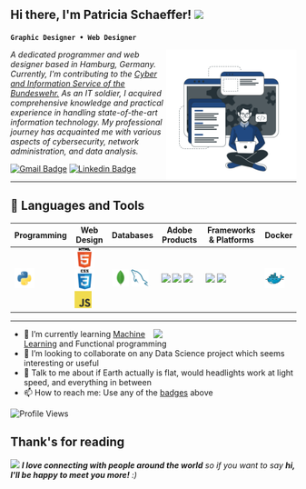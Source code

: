 <h2> Hi there, I'm Patricia Schaeffer! <img src="https://media.tenor.com/YLGMGIrgkC4AAAAi/hello-there.gif" width="50"></h2>

**`Graphic Designer • Web Designer`**

<img align='right' src="https://github.com/TeamFoxx/TeamFoxx/blob/main/images/Developer%20activity-bro%20(1).svg" width="230">
<p><em>A dedicated programmer and web designer based in Hamburg, Germany.
Currently, I'm contributing to the <a href="https://www.bundeswehr.de/en/organization/the-cyber-and-information-domain-service">Cyber and Information Service of the Bundeswehr.</a> As an IT soldier, I acquired comprehensive knowledge and practical experience in handling state-of-the-art information technology. My professional journey has acquainted me with various aspects of cybersecurity, network administration, and data analysis.</em></p>

[![Gmail Badge](https://img.shields.io/badge/-patriciaschffr@gmail.com-c14438?style=flat&logo=Gmail&logoColor=white)](mailto:patriciaschffr@gmail.com "Connect via Email")
[![Linkedin Badge](https://img.shields.io/badge/-Aurel%20Hoxha-0072b1?style=flat&logo=Linkedin&logoColor=white)](https://www.linkedin.com/in/aurel-hoxha/ "Connect on LinkedIn")

---

## 🧰 Languages and Tools

| Programming           | Web Design                                               | Databases                                               | Adobe Products                                         | Frameworks & Platforms                                  | Docker                                                  |
|-----------------------|----------------------------------------------------------|---------------------------------------------------------|--------------------------------------------------------|---------------------------------------------------------|---------------------------------------------------------|
| <img height="35" src="https://raw.githubusercontent.com/github/explore/80688e429a7d4ef2fca1e82350fe8e3517d3494d/topics/python/python.png"> | <img height="35" src="https://raw.githubusercontent.com/github/explore/80688e429a7d4ef2fca1e82350fe8e3517d3494d/topics/html/html.png"> <img height="35" src="https://raw.githubusercontent.com/github/explore/80688e429a7d4ef2fca1e82350fe8e3517d3494d/topics/css/css.png"> <img height="30" src="https://raw.githubusercontent.com/github/explore/80688e429a7d4ef2fca1e82350fe8e3517d3494d/topics/javascript/javascript.png"> | <img height="30" src="https://github.com/devicons/devicon/blob/v2.16.0/icons/mongodb/mongodb-original.svg"> <img height="30" src="https://github.com/devicons/devicon/blob/v2.16.0/icons/mysql/mysql-original.svg"> | <img height="30" src="https://logodownload.org/wp-content/uploads/2019/10/adobe-photoshop-logo.png"> <img height="30" src="https://www.imagensempng.com.br/wp-content/uploads/2020/12/in-design.png"> <img height="30" src="https://www.svgrepo.com/show/452147/adobe-illustrator.svg"> | <img height="30" src="https://upload.wikimedia.org/wikipedia/commons/8/8f/SAP-Logo.svg"> <img height="35" src="https://www.logolynx.com/images/logolynx/4c/4cf2ee6e2ad500d2deed82fe54063966.png"> | <img height="35" src="https://github.com/devicons/devicon/blob/v2.16.0/icons/docker/docker-original.svg"> |

---
<p>
	<img width="50%" align="right" src="https://github-readme-stats.vercel.app/api?username=TeamFoxx&show_icons=true&hide_border=true&theme=tokyonight" />
</p>

- 🌱 I’m currently learning [Machine Learning](https://www.coursera.org/learn/machine-learning) and Functional programming
- 👯 I’m looking to collaborate on any Data Science project which seems interesting or useful
- 💬 Talk to me about if Earth actually is flat, would headlights work at light speed, and everything in between
- 📫 How to reach me: Use any of the [badges](#hi-there-im-aurel-) above

![Profile Views](https://komarev.com/ghpvc/?username=TeamFoxx&color=blue)

## Thank's for reading
<img src="https://media.giphy.com/media/VgCDAzcKvsR6OM0uWg/giphy.gif" width="60"> <em><b>I love connecting with people around the world</b> so if you want to say <b>hi, I'll be happy to meet you more!</b> :)</em>

